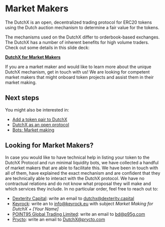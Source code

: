 # Market Makers
The DutchX is an open, decentralized trading protocol for ERC20 tokens using
the Dutch auction mechanism to determine a fair value for the tokens.

The mechanisms used on the DutchX differ to orderbook-based exchanges.
The DutchX has a number of inherent benefits for high volume traders. Check out some details in this slide deck:

<a href="_static/docs/DutchXmarketmakersupdated.pdf" download>**DutchX for Market Makers**</a>

If you are a market maker and would like to learn more about the unique DutchX mechanism, get in touch with us! We are looking for competent market makers that might onboard token projects and assist them in their market making.

## Next steps
You might also be interested in:
  * [Add a token pair to DutchX](./add-token-pair.html)
  * [DutchX as an open protocol](./dutchx-as-an-open-protocol.html)
  * [Bots: Market making](./bots-market-making.html)

## Looking for Market Makers?

In case you would like to have technical help in listing your token to the DutchX Protocol and run minimal liquidity bots, we have collected a handful of market makers that are able to facilitate this.
We have been in touch with all of them, have explained the exact mechanism and are confident that they are technically able to interact with the DutchX protocol. We have no contractual relations and do not know what proposal they will make and which services they include. In no particular order, feel free to reach out to:

  * [Dexterity Capital](https://dexterity.capital/): write an email to dutchx@dexterity.capital
  * [Keyrock](https://keyrock.eu/): write an to info@keyrock.eu with subject *Market Making for DutchX + [Your Name]*
  * [POINT95 Global Trading Limited](http://www.p95g.com/): write an email to bd@p95g.com
  * [Prycto](https://www.prycto.com/): write an email to DutchX@prycto.com
